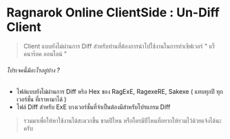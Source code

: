 # Ragnarok Online ClientSide : Un-Diff Client

> Client แบบยังไม่ผ่านการ Diff สำหรับท่านที่ต้องการนำไปใช้งานในการทำเซิฟเวอร์ " แร็คนาร๊อค ออนไลน์ "

###### โปรเจคนี้มีอะไรอยู่บ้าง ?
* ไฟล์แบบยังไม่ผ่านการ Diff หริอ Hex ของ RagExE, RagexeRE, Sakexe ( แทบทุกปี ทุกเวอร์ชั่น ที่เราหามาได้ )
* ไฟล์ Diff สำหรับ ExE บางเวอร์ชั่นที่จำเป็นต้องมีสำหรับโปรแกรม Diff

> รวมมาเพื่อให้หาใช้งานได้สะดวกขึ้น ขาดปีไหน หรือใครมีปีไหนที่อยากให้รวมไว้ด้วยแจ้งได้นะครับ
